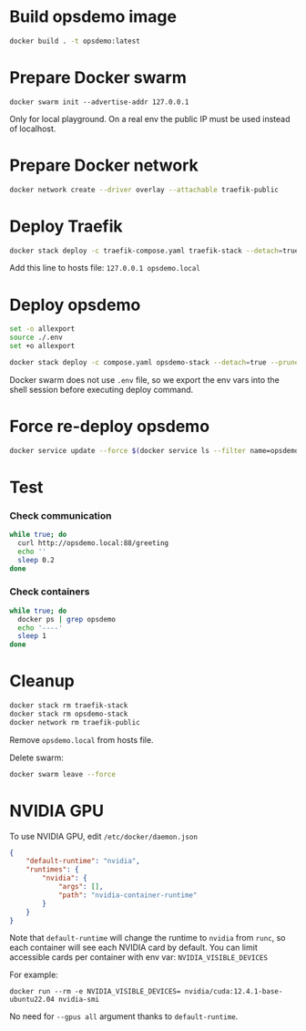 # Build opsdemo image

```sh
docker build . -t opsdemo:latest
```

# Prepare Docker swarm

```
docker swarm init --advertise-addr 127.0.0.1
```

Only for local playground. On a real env the public IP must be used instead of localhost.

# Prepare Docker network

```sh
docker network create --driver overlay --attachable traefik-public
```

# Deploy Traefik

```sh
docker stack deploy -c traefik-compose.yaml traefik-stack --detach=true
```

Add this line to hosts file:
`127.0.0.1 opsdemo.local`

# Deploy opsdemo

```sh
set -o allexport
source ./.env
set +o allexport

docker stack deploy -c compose.yaml opsdemo-stack --detach=true --prune
```

Docker swarm does not use `.env` file, so we export the env vars into the shell session before executing deploy command.

# Force re-deploy opsdemo

```sh
docker service update --force $(docker service ls --filter name=opsdemo-stack_demo -q)
```

# Test

### Check communication

```sh
while true; do
  curl http://opsdemo.local:88/greeting
  echo ''
  sleep 0.2
done
```

### Check containers

```sh
while true; do
  docker ps | grep opsdemo
  echo '----'
  sleep 1
done
```

# Cleanup

```sh
docker stack rm traefik-stack
docker stack rm opsdemo-stack
docker network rm traefik-public
```

Remove `opsdemo.local` from hosts file.

Delete swarm:
```sh
docker swarm leave --force
```

# NVIDIA GPU

To use NVIDIA GPU, edit `/etc/docker/daemon.json`

```json
{
    "default-runtime": "nvidia",
    "runtimes": {
        "nvidia": {
            "args": [],
            "path": "nvidia-container-runtime"
        }
    }
}
```

Note that `default-runtime` will change the runtime to `nvidia` from `runc`, so each container will see each NVIDIA card by default.
You can limit accessible cards per container with env var: `NVIDIA_VISIBLE_DEVICES`

For example:
```
docker run --rm -e NVIDIA_VISIBLE_DEVICES= nvidia/cuda:12.4.1-base-ubuntu22.04 nvidia-smi
```

No need for `--gpus all` argument thanks to `default-runtime`.
